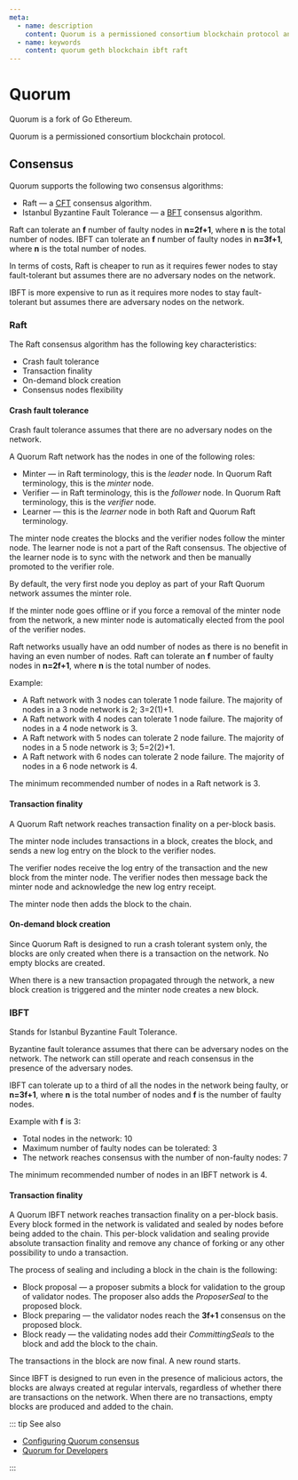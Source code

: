 ```yaml
---
meta:
  - name: description
    content: Quorum is a permissioned consortium blockchain protocol and is a fork of Go Ethereum (Geth). Learn how the Raft and IBFT consensus algorithms work.
  - name: keywords
    content: quorum geth blockchain ibft raft
---
```


# Quorum

Quorum is a fork of Go Ethereum.

Quorum is a permissioned consortium blockchain protocol.

## Consensus

Quorum supports the following two consensus algorithms:

* Raft — a [CFT](/glossary/cft) consensus algorithm.
* Istanbul Byzantine Fault Tolerance — a [BFT](/glossary/bft) consensus algorithm.

Raft can tolerate an **f** number of faulty nodes in **n=2f+1**, where **n** is the total number of nodes.
IBFT can tolerate an **f** number of faulty nodes in **n=3f+1**, where **n** is the total number of nodes.

In terms of costs, Raft is cheaper to run as it requires fewer nodes to stay fault-tolerant but assumes there are no adversary nodes on the network.

IBFT is more expensive to run as it requires more nodes to stay fault-tolerant but assumes there are adversary nodes on the network.

### Raft

The Raft consensus algorithm has the following key characteristics:

* Crash fault tolerance
* Transaction finality
* On-demand block creation
* Consensus nodes flexibility

#### Crash fault tolerance

Crash fault tolerance assumes that there are no adversary nodes on the network.

A Quorum Raft network has the nodes in one of the following roles:

* Minter — in Raft terminology, this is the *leader* node. In Quorum Raft terminology, this is the *minter* node.
* Verifier — in Raft terminology, this is the *follower* node. In Quorum Raft terminology, this is the *verifier* node.
* Learner — this is the *learner* node in both Raft and Quorum Raft terminology.

The minter node creates the blocks and the verifier nodes follow the minter node. The learner node is not a part of the Raft consensus. The objective of the learner node is to sync with the network and then be manually promoted to the verifier role.

By default, the very first node you deploy as part of your Raft Quorum network assumes the minter role.

If the minter node goes offline or if you force a removal of the minter node from the network, a new minter node is automatically elected from the pool of the verifier nodes.

Raft networks usually have an odd number of nodes as there is no benefit in having an even number of nodes. Raft can tolerate an **f** number of faulty nodes in **n=2f+1**, where **n** is the total number of nodes.

Example:

* A Raft network with 3 nodes can tolerate 1 node failure. The majority of nodes in a 3 node network is 2; 3=2(1)+1.
* A Raft network with 4 nodes can tolerate 1 node failure. The majority of nodes in a 4 node network is 3.
* A Raft network with 5 nodes can tolerate 2 node failure. The majority of nodes in a 5 node network is 3; 5=2(2)+1.
* A Raft network with 6 nodes can tolerate 2 node failure. The majority of nodes in a 6 node network is 4.

The minimum recommended number of nodes in a Raft network is 3.

#### Transaction finality

A Quorum Raft network reaches transaction finality on a per-block basis.

The minter node includes transactions in a block, creates the block, and sends a new log entry on the block to the verifier nodes.

The verifier nodes receive the log entry of the transaction and the new block from the minter node. The verifier nodes then message back the minter node and acknowledge the new log entry receipt.

The minter node then adds the block to the chain.

#### On-demand block creation

Since Quorum Raft is designed to run a crash tolerant system only, the blocks are only created when there is a transaction on the network. No empty blocks are created.

When there is a new transaction propagated through the network, a new block creation is triggered and the minter node creates a new block.

### IBFT

Stands for Istanbul Byzantine Fault Tolerance.

Byzantine fault tolerance assumes that there can be adversary nodes on the network. The network can still operate and reach consensus in the presence of the adversary nodes.

IBFT can tolerate up to a third of all the nodes in the network being faulty, or **n=3f+1**, where **n** is the total number of nodes and **f** is the number of faulty nodes.

Example with **f** is 3:

* Total nodes in the network: 10
* Maximum number of faulty nodes can be tolerated: 3
* The network reaches consensus with the number of non-faulty nodes: 7

The minimum recommended number of nodes in an IBFT network is 4.

#### Transaction finality

A Quorum IBFT network reaches transaction finality on a per-block basis. Every block formed in the network is validated and sealed by nodes before being added to the chain. This per-block validation and sealing provide absolute transaction finality and remove any chance of forking or any other possibility to undo a transaction.

The process of sealing and including a block in the chain is the following:

* Block proposal — a proposer submits a block for validation to the group of validator nodes. The proposer also adds the *ProposerSeal* to the proposed block.
* Block preparing — the validator nodes reach the **3f+1** consensus on the proposed block.
* Block ready — the validating nodes add their *CommittingSeals* to the block and add the block to the chain.

The transactions in the block are now final. A new round starts.

Since IBFT is designed to run even in the presence of malicious actors, the blocks are always created at regular intervals, regardless of whether there are transactions on the network. When there are no transactions, empty blocks are produced and added to the chain.

::: tip See also

* [Configuring Quorum consensus](/operations/quorum/configuring-consensus)
* [Quorum for Developers](https://www.goquorum.com/developers)

:::
